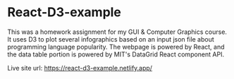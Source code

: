 # React-D3-example

This was a homework assignment for my GUI & Computer Graphics course. It uses D3 to plot several infographics based on an input json file about programming language
popularity. The webpage is powered by React, and the data table portion is powered by MIT's DataGrid React component API.

Live site url: https://react-d3-example.netlify.app/
